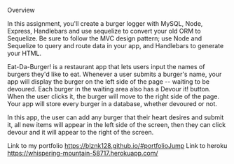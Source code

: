 Overview

In this assignment, you'll create a burger logger with MySQL, Node, Express, Handlebars and use sequelize to convert your old ORM to Sequelize. Be sure to follow the MVC design pattern; use Node and Sequelize to query and route data in your app, and Handlebars to generate your HTML.

Eat-Da-Burger! is a restaurant app that lets users input the names of burgers they'd like to eat.
Whenever a user submits a burger's name, your app will display the burger on the left side of the page -- waiting to be devoured.
Each burger in the waiting area also has a Devour it! button. When the user clicks it, the burger will move to the right side of the page.
Your app will store every burger in a database, whether devoured or not.

In this app, the user can add any burger that their heart desires and submit it, all new items will appear in the left side of the screen, then they can click devour and it will appear to the right of the screen.

Link to my portfolio https://blznk128.github.io/#portfolioJump
Link to heroku https://whispering-mountain-58717.herokuapp.com/
